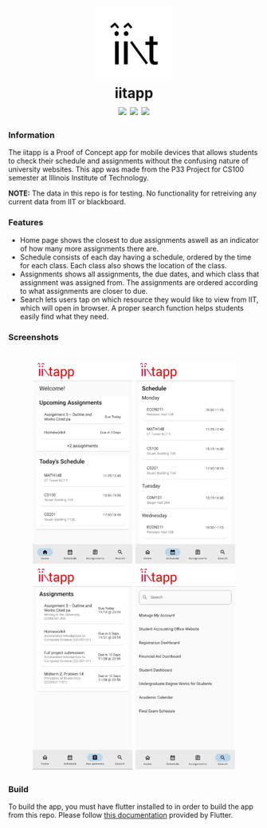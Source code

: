 <h1 align="center">
  <br>
  <img src="./assets/icon/icon.png" alt="iitapp icon" width="150">
  <br>
  <b>iitapp</b>
  <br>
  <img src="https://img.shields.io/badge/Flutter-02569B?style=for-the-badge&logo=flutter&logoColor=white">
  <img src="https://img.shields.io/badge/Android-3DDC84?style=for-the-badge&logo=android&logoColor=white">
  <img src="https://img.shields.io/badge/iOS-000000?style=for-the-badge&logo=ios&logoColor=white">
</h1>


### Information
The iitapp is a Proof of Concept app for mobile devices that allows students to check their schedule and assignments without the confusing nature of university websites. This app was made from the P33 Project for CS100 semester at Illinois Institute of Technology.

**NOTE:** The data in this repo is for testing. No functionality for retreiving any current data from IIT or blackboard.

### Features
- Home page shows the closest to due assignments aswell as an indicator of how many more assignments there are.
- Schedule consists of each day having a schedule, ordered by the time for each class. Each class also shows the location of the class.
- Assignments shows all assignments, the due dates, and which class that assignment was assigned from. The assignments are ordered according to what assignments are closer to due.
- Search lets users tap on which resource they would like to view from IIT, which will open in browser. A proper search function helps students easily find what they need.

### Screenshots
<h1 align="center">
  <img src="./screenshots/image.png" width="200">
  <img src="./screenshots/image1.png" width="200">
  <img src="./screenshots/image2.png" width="200">
  <img src="./screenshots/image3.png" width="200">
</h1>

### Build
To build the app, you must have flutter installed to in order to build the app from this repo.
Please follow [this documentation](https://docs.flutter.dev/deployment/android) provided by Flutter. 
